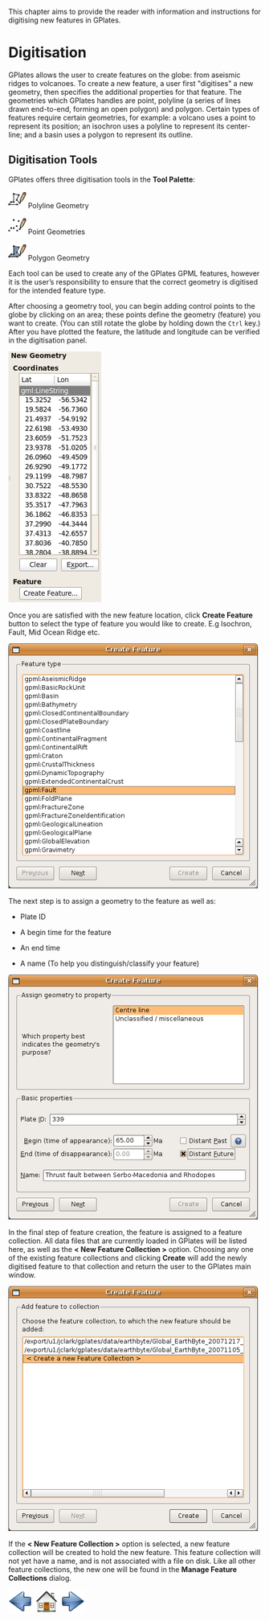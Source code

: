 This chapter aims to provide the reader with information and instructions for digitising new features in GPlates.

Digitisation
============

GPlates allows the user to create features on the globe: from aseismic ridges to volcanoes. To create a new feature, a user first "digitises" a new geometry, then specifies the additional properties for that feature. The geometries which GPlates handles are point, polyline (a series of lines drawn end-to-end, forming an open polygon) and polygon. Certain types of features require certain geometries, for example: a volcano uses a point to represent its position; an isochron uses a polyline to represent its center-line; and a basin uses a polygon to represent its outline.

Digitisation Tools
------------------

GPlates offers three digitisation tools in the **Tool Palette**:

![](icons/digitise_polyline_35.png) Polyline Geometry

![](icons/digitise_multipoint_35.png) Point Geometries

![](icons/digitise_polygon_35.png) Polygon Geometry

Each tool can be used to create any of the GPlates GPML features, however it is the user’s responsibility to ensure that the correct geometry is digitised for the intended feature type.

After choosing a geometry tool, you can begin adding control points to the globe by clicking on an area; these points define the geometry (feature) you want to create. (You can still rotate the globe by holding down the `Ctrl` key.) After you have plotted the feature, the latitude and longitude can be verified in the digitisation panel.

![](screenshots/TaskPanel-NewGeometry.png)

Once you are satisfied with the new feature location, click **Create Feature** button to select the type of feature you would like to create. E.g Isochron, Fault, Mid Ocean Ridge etc.

![](screenshots/CreateFeature-1.png)

The next step is to assign a geometry to the feature as well as:

-   Plate ID

-   A begin time for the feature

-   An end time

-   A name (To help you distinguish/classify your feature)

![](screenshots/CreateFeature-2.png)

In the final step of feature creation, the feature is assigned to a feature collection. All data files that are currently loaded in GPlates will be listed here, as well as the **&lt; New Feature Collection &gt;** option. Choosing any one of the existing feature collections and clicking **Create** will add the newly digitised feature to that collection and return the user to the GPlates main window.

![](screenshots/CreateFeature-3.png)

If the **&lt; New Feature Collection &gt;** option is selected, a new feature collection will be created to hold the new feature. This feature collection will not yet have a name, and is not associated with a file on disk. Like all other feature collections, the new one will be found in the **Manage Feature Collections** dialog.

![](images/icons/prev.png) ![](images/icons/home.png) ![](images/icons/next.png)
